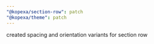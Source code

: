 ```yaml
---
"@kopexa/section-row": patch
"@kopexa/theme": patch
---
```


created spacing and orientation variants for section row
